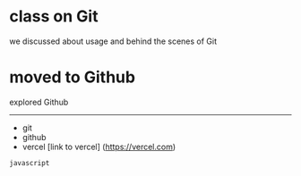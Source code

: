 # class on Git

we discussed about usage and behind the scenes of Git

# moved to Github

explored Github 

---
- git
- github
- vercel [link to vercel]
(https://vercel.com)

```javascript```
